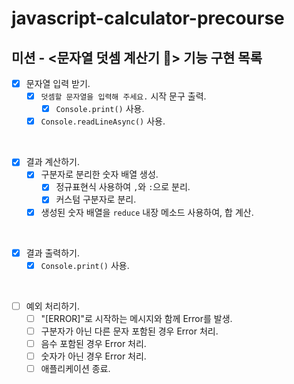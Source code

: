 # javascript-calculator-precourse

## 미션 - <문자열 덧셈 계산기 🧮> 기능 구현 목록

- [x] 문자열 입력 받기.
  - [x] `덧셈할 문자열을 입력해 주세요.` 시작 문구 출력.
    - [x] `Console.print()` 사용.
  - [x] `Console.readLineAsync()` 사용.

<br>

- [x] 결과 계산하기.
  - [x] 구분자로 분리한 숫자 배열 생성.
    - [x] 정규표현식 사용하여 `,`와 `:`으로 분리.
    - [x] 커스텀 구분자로 분리.
  - [x] 생성된 숫자 배열을 `reduce` 내장 메소드 사용하여, 합 계산.

<br>

- [x] 결과 출력하기.
  - [x] `Console.print()` 사용.

<br>

- [ ] 예외 처리하기.
  - [ ] "[ERROR]"로 시작하는 메시지와 함께 Error를 발생.
  - [ ] 구분자가 아닌 다른 문자 포함된 경우 Error 처리.
  - [ ] 음수 포함된 경우 Error 처리.
  - [ ] 숫자가 아닌 경우 Error 처리.
  - [ ] 애플리케이션 종료.
